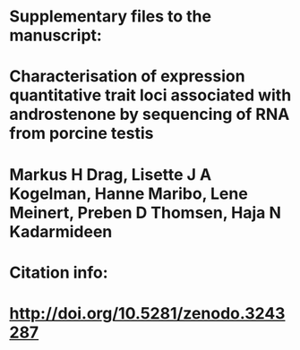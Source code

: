 # Supplementary files to the manuscript:
# Characterisation of expression quantitative trait loci associated with androstenone by sequencing of RNA from porcine testis
# Markus H Drag, Lisette J A Kogelman, Hanne Maribo, Lene Meinert, Preben D Thomsen, Haja N Kadarmideen

# Citation info:
# http://doi.org/10.5281/zenodo.3243287
